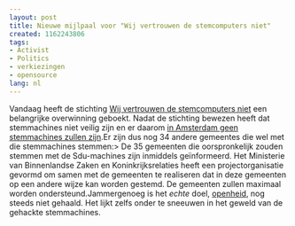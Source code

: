 ```yaml
---
layout: post
title: Nieuwe mijlpaal voor "Wij vertrouwen de stemcomputers niet"
created: 1162243806
tags:
- Activist
- Politics
- verkiezingen
- opensource
lang: nl
---
```

Vandaag heeft de stichting [Wij vertrouwen de stemcomputers niet](http://www.wijvertrouwenstemcomputersniet.nl/) een belangrijke overwinning geboekt. Nadat de stichting bewezen heeft dat stemmachines niet veilig zijn en er daarom [in Amsterdam geen stemmachines zullen zijn](http://www.minbzk.nl/aspx/get.aspx?xdl=/views/bzk/xdl/page&SitIdt=10&VarIdt=1&ItmIdt=99733).Er zijn dus nog 34 andere gemeentes die wel met die stemmachines stemmen:> De 35 gemeenten die oorspronkelijk zouden stemmen met de Sdu-machines zijn inmiddels geïnformeerd. Het Ministerie van Binnenlandse Zaken en Koninkrijksrelaties heeft een projectorganisatie gevormd om samen met de gemeenten te realiseren dat in deze gemeenten op een andere wijze kan worden gestemd. De gemeenten zullen maximaal worden ondersteund.Jammergenoeg is het _echte_ doel, [openheid](/wij_vertrouwen_de_stemcomputers_niet), nog steeds niet gehaald. Het lijkt zelfs onder te sneeuwen in het geweld van de gehackte stemmachines.
